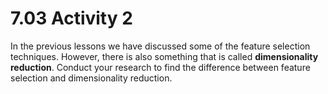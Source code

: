 # 7.03 Activity 2

In the previous lessons we have discussed some of the feature selection techniques. However, there is also something that is called **dimensionality reduction**. Conduct your research to find the difference between feature selection and dimensionality reduction.
